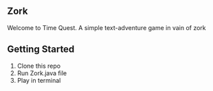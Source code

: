 ## Zork

Welcome to Time Quest. A simple text-adventure game in vain of zork


## Getting Started

1. Clone this repo
2. Run Zork.java file
3. Play in terminal

